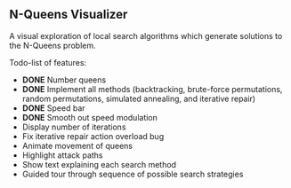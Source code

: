 ## N-Queens Visualizer

A visual exploration of local search algorithms which generate solutions to the N-Queens problem.

Todo-list of features:
* **DONE** Number queens
* **DONE** Implement all methods (backtracking, brute-force permutations, random permutations, simulated annealing, and iterative repair)
* **DONE** Speed bar
* **DONE** Smooth out speed modulation
* Display number of iterations
* Fix iterative repair action overload bug
* Animate movement of queens
* Highlight attack paths
* Show text explaining each search method
* Guided tour through sequence of possible search strategies

